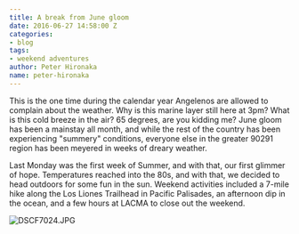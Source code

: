 ```yaml
---
title: A break from June gloom
date: 2016-06-27 14:58:00 Z
categories:
- blog
tags:
- weekend adventures
author: Peter Hironaka
name: peter-hironaka
---
```


This is the one time during the calendar year Angelenos are allowed to complain about the weather. Why is this marine layer still here at 3pm? What is this cold breeze in the air? 65 degrees, are you kidding me? June gloom has been a mainstay all month, and while the rest of the country has been experiencing "summery" conditions, everyone else in the greater 90291 region has been meyered in weeks of dreary weather.

Last Monday was the first week of Summer, and with that, our first glimmer of hope. Temperatures reached into the 80s, and with that, we decided to head outdoors for some fun in the sun. Weekend activities included a 7-mile hike along the Los Liones Trailhead in Pacific Palisades, an afternoon dip in the ocean, and a few hours at LACMA to close out the weekend.



![DSCF7024.JPG](/uploads/DSCF7024.JPG)